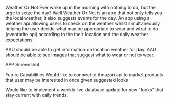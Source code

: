 
Weather Or Not
Ever wake up in the morning with nothing to do, but the urge to seize the day? Well Weather Or Not is an app that not only tells you the local weather, it also suggests events for the day.
An app using a weather api allowing users to check on the weather whilst simultaneously helping the user decide what may be appropriate to wear and what to do (eventbrite api) according to the their location and the daily weather expectations.

AAU should be able to get information on location weather for day. AAU should be able to see images that suggest what to wear or not to wear.

APP Screenshot

Future Capabilities Would like to connect to Amazon api to market products that user may be interested in once given suggested looks

Would like to implement a weekly live database update for new "looks" that stay current with daily trends.
